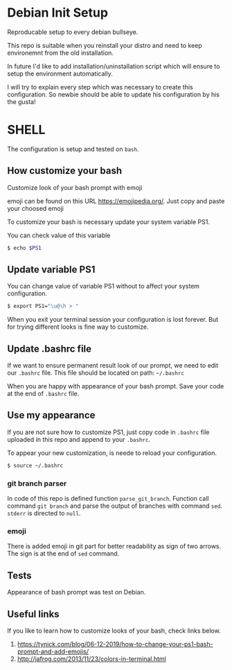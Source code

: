# Debian Init Setup
Reproducable setup to every debian bullseye.

This repo is suitable when you reinstall your distro and need to keep environemnt from the old installation.

In future I'd like to add installation/uninstallation script which will ensure to setup the environment automatically.

I will try to explain every step which was necessary to create this configuration. So newbie should be able to update his configuration by his the gusta!

# SHELL
The configuration is setup and tested on `bash`.

## How customize your bash
Customize look of your bash prompt with emoji

emoji can be found on this URL https://emojipedia.org/. Just copy and paste your choosed emoji

To customize your bash is necessary update your system variable PS1.

You can check value of this variable
```bash
$ echo $PS1
```

## Update variable PS1
You can change value of variable PS1 without to affect your system configuration.

```bash
$ export PS1="\u@\h > "
```
When you exit your terminal session your configuration is lost forever. But for trying different looks is fine way to customize.


## Update .bashrc file
If we want to ensure permanent result look of our prompt, we need to edit our `.bashrc` file.
This file should be located on path: `~/.bashrc`

When you are happy with appearance of your bash prompt. Save your code at the end of `.bashrc` file.

## Use my appearance
If you are not sure how to customize PS1, just copy code in `.bashrc` file uploaded in this repo and append to your `.bashrc`.

To appear your new customization, is neede to reload your configuration.

```bash
$ source ~/.bashrc
```

### git branch parser
In code of this repo is defined function `parse_git_branch`. Function call command `git branch` and parse the output of branches with command `sed`.
`stderr` is directed to `null`.

### emoji
There is added emoji in git part for better readability as sign of two arrows. The sign is at the end of `sed` command.

## Tests
Appearance of bash prompt was test on Debian.

## Useful links
If you like to learn how to customize looks of your bash, check links below.

1. https://tynick.com/blog/06-12-2019/how-to-change-your-ps1-bash-prompt-and-add-emojis/
2. http://jafrog.com/2013/11/23/colors-in-terminal.html
